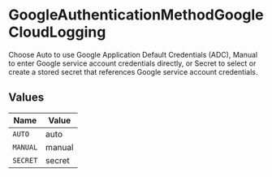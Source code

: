 # GoogleAuthenticationMethodGoogleCloudLogging

Choose Auto to use Google Application Default Credentials (ADC), Manual to enter Google service account credentials directly, or Secret to select or create a stored secret that references Google service account credentials.


## Values

| Name     | Value    |
| -------- | -------- |
| `AUTO`   | auto     |
| `MANUAL` | manual   |
| `SECRET` | secret   |